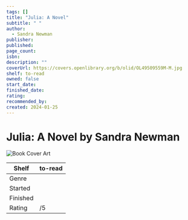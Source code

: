 ```yaml
---
tags: []
title: "Julia: A Novel"
subtitle: " "
author:
  - Sandra Newman
publisher: 
published: 
page_count: 
isbn: 
description: ""
coverUrl: https://covers.openlibrary.org/b/olid/OL49509559M-M.jpg
shelf: to-read
owned: false
start_date: 
finished_date: 
rating: 
recommended_by: 
created: 2024-01-25
---
```


# Julia: A Novel by Sandra Newman

![Book Cover Art](https://covers.openlibrary.org/b/olid/OL49509559M-M.jpg)

| Shelf | to-read |
| --- | --- |
| Genre |  |
| Started |  |
| Finished |  |
| Rating | /5 |


